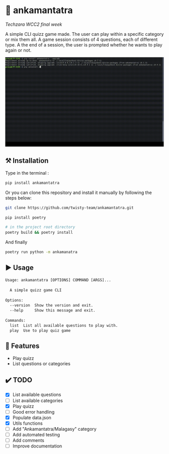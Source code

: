 # 🤔 ankamantatra
*Techzara WCC2 final week*

A simple CLI quizz game made.
The user can play within a specific category or mix them all.
A game session consists of 4 questions, each of different type.
A the end of a session, the user is prompted whether he wants to play again or not.

![preview.gif](preview.gif)

## ⚒️ Installation
Type in the terminal :
```sh
pip install ankamantatra
```
Or you can clone this repository and install it manually by following the steps below:
```sh
git clone https://github.com/twisty-team/ankamantatra.git
```
```sh
pip install poetry
```
```sh
# in the project root directory
poetry build && poetry install
```
And finally
```sh
poetry run python -m ankamanatra
```
## ▶ Usage
```
Usage: ankamantatra [OPTIONS] COMMAND [ARGS]...

  A simple quizz game CLI

Options:
  --version  Show the version and exit.
  --help     Show this message and exit.

Commands:
  list  List all available questions to play with.
  play  Use to play quiz game

```

## 🚀 Features
- Play quizz
- List questions or categories


## ✔️ TODO
- [x] List available questions
- [ ] List available categories
- [x] Play quizz
- [ ] Good error handling
- [x] Populate data.json
- [x] Utils functions
- [ ] Add "Ankamantatra/Malagasy" category
- [ ] Add automated testing
- [ ] Add comments
- [ ] Improve documentation

